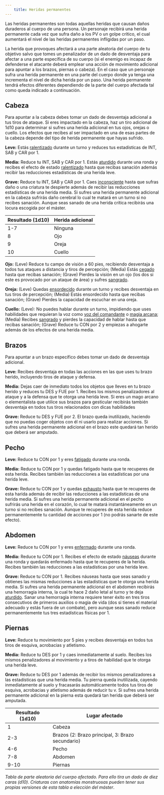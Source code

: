 ```yaml
---
  	title: Heridas permanentes
---
```


Las heridas permanentes son todas aquellas heridas que causan daños duraderos al cuerpo de una persona. Un personaje recibirá una herida permanente cada vez que sufra daño a los PV o un golpe crítico, el cual aumentará el nivel de las heridas permanentes infligidas por un paso.

La herida que provoques afectará a una parte aleatoria del cuerpo de tu objetivo salvo que tomes un penalizador de un dado de desventaja para afectar a una parte específica de su cuerpo (si el enemigo es incapaz de defenderse el atacante deberá emplear una acción de movimiento adicional para apuntar a los brazos, piernas o cabeza). En el caso que un personaje sufra una herida permanente en una parte del cuerpo donde ya tenga una incrementa el nivel de dicha herida por un paso. Una herida permanente tendrá efectos diferentes dependiendo de la parte del cuerpo afectada tal como queda indicado a continuación.

## Cabeza

Para apuntar a la cabeza debes tomar un dado de desventaja adicional a tus tiros de ataque. Si eres impactado en la cabeza, haz un tiro adicional de 1d10 para determinar si sufres una herida adicional en tus ojos, orejas o cuello. Los efectos que recibes al ser impactado en una de esas partes de la cabeza depende del tipo de herida permanente que hayas sufrido.

**Leve:** Estás [ralentizado](https://raldamain.com/rules/Reglas%20principales/Efectos%20de%20estado.html#ralentizada) durante un turno y reduces tus estadísticas de INT, SAB y CAR por 1.

**Media:** Reduce tu INT, SAB y CAR por 1. Estás [aturdido](https://raldamain.com/rules/Reglas%20principales/Efectos%20de%20estado.html#aturdida) durante una ronda y recibes el efecto de estado [ralentizado](https://raldamain.com/rules/Reglas%20principales/Efectos%20de%20estado.html#ralentizada) hasta que recibas sanación además recibir las reducciones estadísticas de una herida leve.

**Grave:** Reduce tu INT, SAB y CAR por 1. Caes [inconsciente](https://raldamain.com/rules/Reglas%20principales/Efectos%20de%20estado.html#inconsciente) hasta que sufras daño o una criatura te despierte además de recibir las reducciones estadísticas de una herida media. Si sufres una herida permanente adicional en la cabeza sufrirás daño cerebral lo cual te matará en un turno si no recibes sanación. Aunque seas sanado de una herida crítica recibirás una locura escogida por el máster.

| Resultado (1d10) | Herida adicional |
| ---------------- | ---------------- |
| 1-7              | Ninguna          |
| 8                | Ojo              |
| 9                | Oreja            |
| 10               | Cuello           |

**Ojo:** (Leve) Reduce tu campo de visión a 60 pies, recibiendo desventaja a todos tus ataques a distancia y tiros de percepción; (Media) Estás [cegado](https://raldamain.com/rules/Reglas%20principales/Efectos%20de%20estado.html#cegada) hasta que recibas sanación; (Grave) Pierdes la visión en un ojo (los dos si este es provocado por un ataque de área) y sufres [sangrado](https://raldamain.com/rules/Reglas%20principales/Efectos%20de%20estado.html#sangrado).

**Oreja:** (Leve) Quedas [ensordecido](https://raldamain.com/rules/Reglas%20principales/Efectos%20de%20estado.html#ensordecida) durante un turno y recibes desventaja en tus tiros de percepción; (Media) Estás ensordecido hasta que recibas sanación; (Grave) Pierdes la capacidad de escuchar en una oreja.

**Cuello:** (Leve): No puedes hablar durante un turno, impidiendo que uses habilidades que requieran la voz como [voz del comandante](https://raldamain.com/rules/Rangos/Social/presencia.html) o [magia arcana](https://raldamain.com/rules/Rangos/Magia%20arcana/); (Media) Recibes [sangrado](https://raldamain.com/rules/Reglas%20principales/Efectos%20de%20estado.html#sangrado) y pierdes la capacidad de hablar hasta que recibas sanación; (Grave) Reduce tu CON por 2 y empiezas a ahogarte además de los efectos de una herida media.

## Brazos

Para apuntar a un brazo específico debes tomar un dado de desventaja adicional.

**Leve:** Recibes desventaja en todas las acciones en las que uses tu brazo herido, incluyendo tiros de ataque y defensa. 

**Media:** Dejas caer de inmediato todos los objetos que lleves en tu brazo herido y reduces tu DES y FUE por 1. Recibes los mismos penalizadores al ataque y a la defensa que te otorga una herida leve. Si eres un mago arcano o elementalista que utilice sus brazos para gesticular recibirás también desventaja en todos tus tiros relacionados con dicas habilidades

**Grave:** Reduce tu DES y FUE por 2. El brazo queda inutilizado, haciendo que no puedas coger objetos con él ni usarlo para realizar acciones. Si sufres una  herida permanente adicional en el brazo este quedará tan herido que deberá ser amputado.

## Pecho

**Leve:** Reduce tu CON por 1 y eres [fatigado](https://raldamain.com/rules/Reglas%20principales/Efectos%20de%20estado.html#fatigada) durante una ronda.

**Media:** Reduce tu CON por 1 y quedas fatigado hasta que te recuperes de esta herida. Recibes también las reducciones a las estadísticas por una herida leve.

**Grave:** Reduce tu CON por 1 y quedas [exhausto](https://raldamain.com/rules/Reglas%20principales/Efectos%20de%20estado.html#exhausta) hasta que te recuperes de esta harida además de recibir las reducciones a las estadísticas de una herida media. Si sufres una herida permanente adicional en el pecho sufrirás una herida en el corazón, lo cual te matará instantáneamente en un turno si no recibes sanación. Aunque te recuperes de esta herida reduce permanentemente tu cantidad de acciones por 1 (no podrás sanarte de este efecto).

## Abdomen

**Leve:** Reduce tu CON por 1 y eres [enfermado](https://raldamain.com/rules/Reglas%20principales/Efectos%20de%20estado.html#enfermada) durante una ronda.

**Media:** Reduce tu CON por 1. Recibes el efecto de estado [náuseas](https://raldamain.com/rules/Reglas%20principales/Efectos%20de%20estado.html#náuseas) durante una ronda y quedarás enfermado hasta que te recuperes de la herida. Recibes también las reducciones a las estadísticas por una herida leve.

**Grave:** Reduce tu CON por 1. Recibes náuseas hasta que seas sanado y obtienes las mismas reducciones a las estadísticas que te otorga una herida media. Si sufres una herida permanente adicional en el abdomen recibirás una hemorragia interna, la cual te hace 2 daño letal al turno y te deja [aturdido](https://raldamain.com/rules/Reglas%20principales/Efectos%20de%20estado.html#aturdida). Sanar una hemorragia interna requiere tener éxito en tres tiros consecutivos de primeros auxilios o magia de vida (dos si tienes el material adecuado y estás fuera de un combate), pero aunque seas sanado reduce permanentemente tus tres estadísticas físicas por 1.

## Piernas

**Leve:** Reduce tu movimiento por 5 pies y recibes desventaja en todos tus tiros de esquiva, acrobacias y atletismo.

**Media:** Reduce tu DES por 1 y caes inmediatamente al suelo. Recibes los mismos penalizadores al movimiento y a tiros de habilidad que te otorga una herida leve.

**Grave:** Reduce tu DES por 1 además de recibir los mismos penalizadores a las estadísticas que una herida media. Tu pierna queda inutilizada, cayendo inmediatamente al suelo y fracasarás automáticamente todos tus tiros de esquiva, acrobacias y atletismo además de reducir tu v. Si sufres una herida permanente adicional en la pierna esta quedará tan herida que deberá ser amputada.

| Resultado (1d10) | Lugar afectado                                   |
| ---------------- | ------------------------------------------------ |
| 1                | Cabeza                                           |
| 2-3              | Brazos (2: Brazo principal, 3: Brazo secundario) |
| 4-6              | Pecho                                            |
| 7-8              | Abdomen                                          |
| 9-10             | Piernas                                          |

*Tabla de parte aleatoria del cuerpo afectado. Para ello tira un dado de diez caras (d10)*. *Criaturas con anatomías monstruosas pueden tener sus propias versiones de esta tabla a elección del máster*.